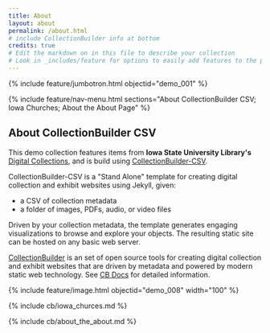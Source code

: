 ```yaml
---
title: About
layout: about
permalink: /about.html
# include CollectionBuilder info at bottom
credits: true
# Edit the markdown on in this file to describe your collection
# Look in _includes/feature for options to easily add features to the page
---
```


{% include feature/jumbotron.html objectid="demo_001" %} 

{% include feature/nav-menu.html sections="About CollectionBuilder CSV; Iowa Churches; About the About Page" %}

## About CollectionBuilder CSV

This demo collection features items from **Iowa State University Library's** [Digital Collections](https://www.lib.uidaho.edu/digital/), and is build using [CollectionBuilder-CSV](https://github.com/CollectionBuilder/collectionbuilder-csv).

CollectionBuilder-CSV is a "Stand Alone" template for creating digital collection and exhibit websites using Jekyll, given:

- a CSV of collection metadata
- a folder of images, PDFs, audio, or video files

Driven by your collection metadata, the template generates engaging visualizations to browse and explore your objects.
The resulting static site can be hosted on any basic web server.

[CollectionBuilder](https://github.com/CollectionBuilder/) is an set of open source tools for creating digital collection and exhibit websites that are driven by metadata and powered by modern static web technology.
See [CB Docs](https://collectionbuilder.github.io/cb-docs/) for detailed information.

{% include feature/image.html objectid="demo_008" width="100" %} 

<!-- IMPORTANT!!! DELETE this comment and the include below when you are finished editing this page for your collection. The include below introduces about page features. They will show up on your collection's about page until you delete it.  -->
{% include cb/iowa_churces.md %}

{% include cb/about_the_about.md %} 
